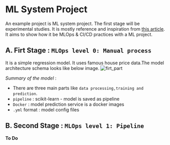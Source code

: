 # ML System Project

An example project is ML system project. The first stage will be experimental studies. It is mostly reference and inspiration from [this article](https://cloud.google.com/solutions/machine-learning/mlops-continuous-delivery-and-automation-pipelines-in-machine-learning).
It aims to show how it be MLOps & CI/CD practices with a ML project.

## A. Firt Stage : `MLOps level 0: Manual process`

It is a simple regression model. It uses famous house price data.The model architecture schema looks like below image.
![firt_part](https://cloud.google.com/solutions/images/mlops-continuous-delivery-and-automation-pipelines-in-machine-learning-2-manual-ml.svg)

*Summary of the model* :
  
  - There are three main parts like `data processing,training and prediction`.
  - `pipeline` : scikit-learn - model is saved as pipeline
  - `Docker` : model prediction service is a docker images
  - `.yml` format : model config files   
  
 
## B. Second Stage : `MLOps level 1: Pipeline`

**To Do**
